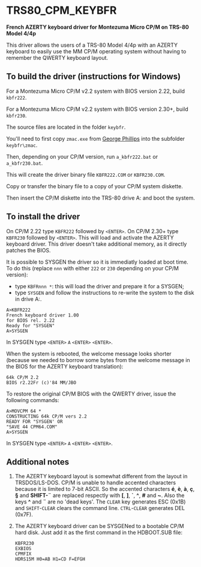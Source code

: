 TRS80_CPM_KEYBFR
================

**French AZERTY keyboard driver for Montezuma Micro CP/M on TRS-80 Model 4/4p**

This driver allows the users of a TRS-80 Model 4/4p with an AZERTY keyboard
to easily use the MM CP/M operating system without having to remember the
QWERTY keyboard layout.


To build the driver (instructions for Windows)
----------------------------------------------

For a Montezuma Micro CP/M v2.2 system with BIOS version 2.22, build `kbfr222`.

For a Montezuma Micro CP/M v2.2 system with BIOS version 2.30+, build `kbfr230`.

The source files are located in the folder `keybfr`.

You'll need to first copy `zmac.exe` from [George Phillips](http://48k.ca/zmac.html) 
into the subfolder `keybfr\zmac`.

Then, depending on your CP/M version, run `a_kbfr222.bat` or `a_kbfr230.bat`.

This will create the driver binary file `KBFR222.COM` or `KBFR230.COM`.

Copy or transfer the binary file to a copy of your CP/M system diskette.

Then insert the CP/M diskette into the TRS-80 drive A: and boot the system.


To install the driver
---------------------

On CP/M 2.22 type `KBFR222` followed by `<ENTER>`. On CP/M 2.30+ type `KBFR230` followed by `<ENTER>`.
This will load and activate the AZERTY keyboard driver. This driver doesn't take additional
memory, as it directly patches the BIOS.

It is possible to SYSGEN the driver so it is immediatly loaded at boot time. To do this 
(replace `nnn` with either `222` or `230` depending on your CP/M version):
- type `KBFRnnn *`: this will load the driver and prepare it for a SYSGEN;
- type `SYSGEN` and follow the instructions to re-write the system to the disk in drive A:.
```
A>KBFR222
French keyboard driver 1.00
for BIOS rel. 2.22
Ready for "SYSGEN"
A>SYSGEN
```
In SYSGEN type `<ENTER>` `A` `<ENTER>` `<ENTER>`.

When the system is rebooted, the welcome message looks shorter (because we needed to borrow 
some bytes from the welcome message in the BIOS for the AZERTY keyboard translation):
```
64k CP/M 2.2
BIOS r2.22Fr (c)'84 MM/JBO
```

To restore the original CP/M BIOS with the QWERTY driver, issue the following commands:
```
A>MOVCPM 64 *
CONSTRUCTING 64k CP/M vers 2.2
READY FOR "SYSGEN' OR
"SAVE 44 CPM64.COM"
A>SYSGEN
```
In SYSGEN type `<ENTER>` `A` `<ENTER>` `<ENTER>`.


Additional notes
----------------

1.	The AZERTY keyboard layout is somewhat different from the layout in TRSDOS/LS-DOS. CP/M
	is unable to handle accented characters because it is limited to 7-bit ASCII.
	So the accented characters **&eacute;**, **&egrave;**, **&agrave;**, **&ccedil;**, **&sect;** and **SHIFT-&uml;** are replaced respectly with
	**[**, **]**, **\`**, **^**, **#** and **~**. Also the keys **^** and **&uml;** are no 'dead keys'. The `CLEAR` key generates ESC (0x1B) and 
	`SHIFT`-`CLEAR` clears the command line. `CTRL`-`CLEAR` generates DEL (0x7F).

2.	The AZERTY keyboard driver can be SYSGENed to a bootable CP/M hard disk. Just add it as the first command in the HDBOOT.SUB file:
	```
	KBFR230
	EXBIOS
	CPMFIX
	HDRS15M H0=AB H1=CD F=EFGH
	```
